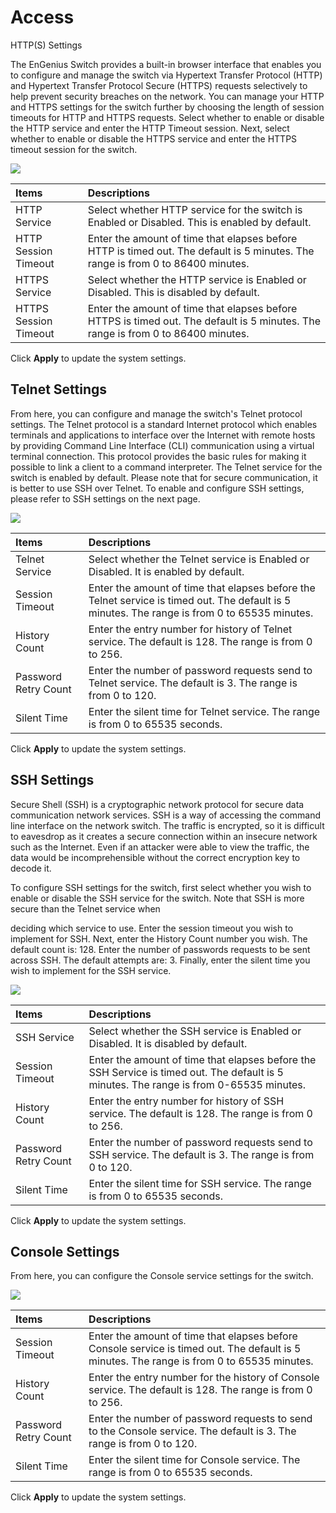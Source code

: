 # Access

HTTP\(S\) Settings

The EnGenius Switch provides a built-in browser interface that enables you to configure and manage the switch via Hypertext Transfer Protocol \(HTTP\) and Hypertext Transfer Protocol Secure \(HTTPS\) requests selectively to help prevent security breaches on the network. You can manage your HTTP and HTTPS settings for the switch further by choosing the length of session timeouts for HTTP and HTTPS requests. Select whether to enable or disable the HTTP service and enter the HTTP Timeout session. Next, select whether to enable or disable the HTTPS service and enter the HTTPS timeout session for the switch.

![](https://lh6.googleusercontent.com/dXSXc6FYYLxQJZ7N9daiiL5UKNV5AMAlmSmGVBqzCjyVs604IwX8kR_-aHarFnVik7ltQfDSpnyFD1GxeT2yx_Z8ZAqQOccijPomB6pPG6MIXOuGZwLkSvNpOjKpLiLYGiw7gaI)

| Items | Descriptions |
| :--- | :--- |
| HTTP Service | Select whether HTTP service for the switch is Enabled or Disabled. This is enabled by default. |
| HTTP Session Timeout | Enter the amount of time that elapses before HTTP is timed out. The default is 5 minutes. The range is from 0 to 86400 minutes. |
| HTTPS Service | Select whether the HTTP service is Enabled or Disabled. This is disabled by default. |
| HTTPS Session Timeout | Enter the amount of time that elapses before HTTPS is timed out. The default is 5 minutes. The range is from 0 to 86400 minutes. |

Click **Apply** to update the system settings.

## **Telnet Settings**

From here, you can configure and manage the switch's Telnet protocol settings. The Telnet protocol is a standard Internet protocol which enables terminals and applications to interface over the Internet with remote hosts by providing Command Line Interface \(CLI\) communication using a virtual terminal connection. This protocol provides the basic rules for making it possible to link a client to a command interpreter. The Telnet service for the switch is enabled by default. Please note that for secure communication, it is better to use SSH over Telnet. To enable and configure SSH settings, please refer to SSH settings on the next page.

![](https://lh6.googleusercontent.com/3lx-UpwFQXw0PDebiL2vV4OsPw1ClYBRcdFVRnLBOZDjTUNkY7-zkCJaj24JwOQwHpF7_JePave9cuvhrVyxARC09aOTq7pH7o32U4i9NO8OK6o-yDT9LLjcefcChhYXNqJ0h7k)

| **Items** | **Descriptions** |
| :--- | :--- |
| Telnet Service | Select whether the Telnet service is Enabled or Disabled. It is enabled by default. |
| Session Timeout | Enter the amount of time that elapses before the Telnet service is timed out. The default is 5 minutes. The range is from 0 to 65535 minutes. |
| History Count | Enter the entry number for history of Telnet service. The default is 128. The range is from 0 to 256. |
| Password Retry Count | Enter the number of password requests send to Telnet service. The default is 3. The range is from 0 to 120. |
| Silent Time | Enter the silent time for Telnet service. The range is from 0 to 65535 seconds. |

Click **Apply** to update the system settings.

## **SSH Settings**

Secure Shell \(SSH\) is a cryptographic network protocol for secure data communication network services. SSH is a way of accessing the command line interface on the network switch. The traffic is encrypted, so it is difficult to eavesdrop as it creates a secure connection within an insecure network such as the Internet. Even if an attacker were able to view the traffic, the data would be incomprehensible without the correct encryption key to decode it.

To configure SSH settings for the switch, first select whether you wish to enable or disable the SSH service for the switch. Note that SSH is more secure than the Telnet service when

deciding which service to use. Enter the session timeout you wish to implement for SSH. Next, enter the History Count number you wish. The default count is: 128. Enter the number of passwords requests to be sent across SSH. The default attempts are: 3. Finally, enter the silent time you wish to implement for the SSH service.

![](https://lh3.googleusercontent.com/V_uW-3WiclKZLIAKKhcsZfdz9-LWsX-XWJz-CPQuXDfpfqHfuwNY5vt8shK2yJTjB-Cte9HX24l-woMaa4wBt2Cj-0evdP6fuud0aykNj8kLsSCHuWfuLfkE_4RhC8T3xS1GpQw)

| Items | Descriptions |
| :--- | :--- |
| SSH Service | Select whether the SSH service is Enabled or Disabled. It is disabled by default. |
| Session Timeout | Enter the amount of time that elapses before the SSH Service is timed out. The default is 5 minutes. The range is from 0-65535 minutes. |
| History Count | Enter the entry number for history of SSH service. The default is 128. The range is from 0 to 256. |
| Password Retry Count | Enter the number of password requests send to SSH service. The default is 3. The range is from 0 to 120. |
| Silent Time | Enter the silent time for SSH service. The range is from 0 to 65535 seconds. |

Click **Apply** to update the system settings.

## **Console Settings**

From here, you can configure the Console service settings for the switch.

![](https://lh4.googleusercontent.com/WeJboPiQouiWleH78L7URluzOOo9kez66b1qLr2575zQMeLNfEw5r4z-2F4lR41xSRlTWF3gIRSztwaSua7zxfofahI8DuXpxOTZyRUlt2_hR25I4ytiAJnjPc5zAA-hj7UBJy8)

| Items | Descriptions |
| :--- | :--- |
| Session Timeout | Enter the amount of time that elapses before Console service is timed out. The default is 5 minutes. The range is from 0 to 65535 minutes. |
| History Count | Enter the entry number for the history of Console service. The default is 128. The range is from 0 to 256. |
| Password Retry Count | Enter the number of password requests to send to the Console service. The default is 3. The range is from 0 to 120. |
| Silent Time | Enter the silent time for Console service. The range is from 0 to 65535 seconds. |

Click **Apply** to update the system settings.  
  
  


